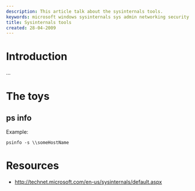 ```yaml
---
description: This article talk about the sysinternals tools.
keywords: microsoft windows sysinternals sys admin networking security tool
title: Sysinternals tools
created: 28-04-2009
---
```


Introduction
============

...

The toys
========

ps info
-------

Example:

    psinfo -s \\someHostName

Resources
=========

- <http://technet.microsoft.com/en-us/sysinternals/default.aspx>
